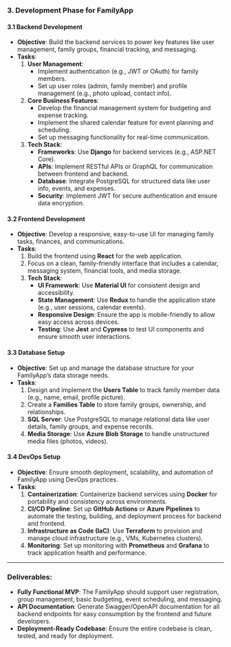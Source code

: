 ### 3. Development Phase for FamilyApp

#### 3.1 Backend Development
- **Objective**: Build the backend services to power key features like user management, family groups, financial tracking, and messaging.
- **Tasks**:
  1. **User Management**:
     - Implement authentication (e.g., JWT or OAuth) for family members.
     - Set up user roles (admin, family member) and profile management (e.g., photo upload, contact info).
  2. **Core Business Features**:
     - Develop the financial management system for budgeting and expense tracking.
     - Implement the shared calendar feature for event planning and scheduling.
     - Set up messaging functionality for real-time communication.
  3. **Tech Stack**:
     - **Frameworks**: Use **Django** for backend services (e.g., ASP.NET Core).
     - **APIs**: Implement RESTful APIs or GraphQL for communication between frontend and backend.
     - **Database**: Integrate PostgreSQL for structured data like user info, events, and expenses.
     - **Security**: Implement JWT for secure authentication and ensure data encryption.

#### 3.2 Frontend Development
- **Objective**: Develop a responsive, easy-to-use UI for managing family tasks, finances, and communications.
- **Tasks**:
  1. Build the frontend using **React** for the web application.
  2. Focus on a clean, family-friendly interface that includes a calendar, messaging system, financial tools, and media storage.
  3. **Tech Stack**:
     - **UI Framework**: Use **Material UI** for consistent design and accessibility.
     - **State Management**: Use **Redux** to handle the application state (e.g., user sessions, calendar events).
     - **Responsive Design**: Ensure the app is mobile-friendly to allow easy access across devices.
     - **Testing**: Use **Jest** and **Cypress** to test UI components and ensure smooth user interactions.

#### 3.3 Database Setup
- **Objective**: Set up and manage the database structure for your FamilyApp’s data storage needs.
- **Tasks**:
  1. Design and implement the **Users Table** to track family member data (e.g., name, email, profile picture).
  2. Create a **Families Table** to store family groups, ownership, and relationships.
  3. **SQL Server**: Use PostgreSQL to manage relational data like user details, family groups, and expense records.
  4. **Media Storage**: Use **Azure Blob Storage** to handle unstructured media files (photos, videos).

#### 3.4 DevOps Setup
- **Objective**: Ensure smooth deployment, scalability, and automation of FamilyApp using DevOps practices.
- **Tasks**:
  1. **Containerization**: Containerize backend services using **Docker** for portability and consistency across environments.
  2. **CI/CD Pipeline**: Set up **GitHub Actions** or **Azure Pipelines** to automate the testing, building, and deployment process for backend and frontend.
  3. **Infrastructure as Code (IaC)**: Use **Terraform** to provision and manage cloud infrastructure (e.g., VMs, Kubernetes clusters).
  4. **Monitoring**: Set up monitoring with **Prometheus** and **Grafana** to track application health and performance.

---

### Deliverables:
- **Fully Functional MVP**: The FamilyApp should support user registration, group management, basic budgeting, event scheduling, and messaging.
- **API Documentation**: Generate Swagger/OpenAPI documentation for all backend endpoints for easy consumption by the frontend and future developers.
- **Deployment-Ready Codebase**: Ensure the entire codebase is clean, tested, and ready for deployment.
